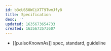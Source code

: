 ```yaml
---
id: b3cU650WCiXTT9TwmJfy8
title: Specification
desc: ''
updated: 1635673654733
created: 1635673573607
---
```


- [[p.alsoKnownAs]] spec, standard, guideline

